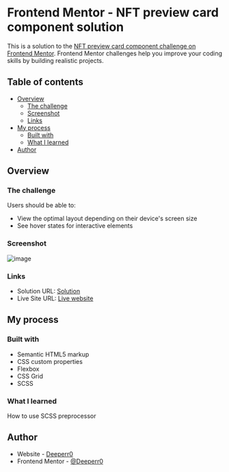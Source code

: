 # Frontend Mentor - NFT preview card component solution

This is a solution to the [NFT preview card component challenge on Frontend Mentor](https://www.frontendmentor.io/challenges/nft-preview-card-component-SbdUL_w0U). Frontend Mentor challenges help you improve your coding skills by building realistic projects.

## Table of contents

- [Overview](#overview)
  - [The challenge](#the-challenge)
  - [Screenshot](#screenshot)
  - [Links](#links)
- [My process](#my-process)
  - [Built with](#built-with)
  - [What I learned](#what-i-learned)
- [Author](#author)

## Overview

### The challenge

Users should be able to:

- View the optimal layout depending on their device's screen size
- See hover states for interactive elements

### Screenshot

![image](https://github.com/user-attachments/assets/f72053b0-6ce7-4cc9-9365-2848d3baf9c1)

### Links

- Solution URL: [Solution](https://www.frontendmentor.io/solutions/nft-image-preview-using-scss-public-F9ZhbcFDy7)
- Live Site URL: [Live website](https://nft-image-preview.netlify.app)
## My process

### Built with

- Semantic HTML5 markup
- CSS custom properties
- Flexbox
- CSS Grid
- SCSS

### What I learned

How to use SCSS preprocessor

## Author

- Website - [Deeperr0](https://github.com/Deeperr0)
- Frontend Mentor - [@Deeperr0](https://www.frontendmentor.io/profile/Deeperr0)
